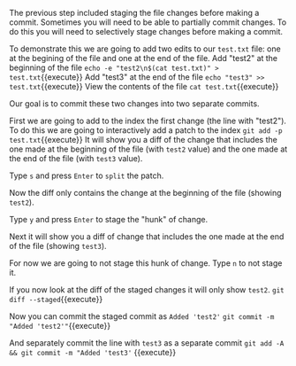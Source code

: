 The previous step included staging the file changes before making a commit. Sometimes you will need to be able to partially commit changes. To do this you will need to selectively stage changes before making a commit.

To demonstrate this we are going to add two edits to our `test.txt` file: one at the begining of the file and one at the end of the file.
Add "test2" at the beginning of the file
`echo -e "test2\n$(cat test.txt)" > test.txt`{{execute}}
Add "test3" at the end of the file
`echo "test3" >> test.txt`{{execute}}
View the contents of the file
`cat test.txt`{{execute}}

Our goal is to commit these two changes into two separate commits.

First we are going to add to the index the first change (the line with "test2"). To do this we are going to interactively add a patch to the index
`git add -p test.txt`{{execute}}
It will show you a diff of the change that includes the one made at the beginning of the file (with `test2` value) and the one made at the end of the file (with `test3` value).

Type `s` and press `Enter`  to `split` the patch.

Now the diff only contains the change at the beginning of the file (showing `test2`).

Type `y` and press `Enter` to stage the "hunk" of change.

Next it will show you a diff of change that includes the one made at the end of the file (showing `test3`).

For  now we are going to not stage this hunk of change. Type `n` to not stage it.

If you now look at the diff of the staged changes it will only show `test2`.
`git diff --staged`{{execute}}

Now you can commit the staged commit as `Added 'test2'`
`git commit -m "Added 'test2'"`{{execute}}

And separately commit the line with `test3` as a separate commit
`git add -A && git commit -m "Added 'test3'` {{execute}}

